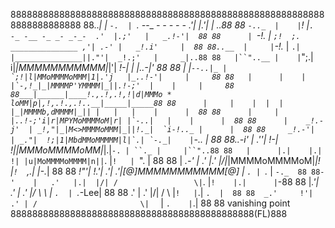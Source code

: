 
88888888888888888888888888888888888888888888888888888888888888888888888
88.._|      | `-.  | `.  -_-_ _-_  _-  _- -_ -  .'|   |.'|     |  _..88
88   `-.._  |    |`!  |`.  -_ -__ -_ _- _-_-  .'  |.;'   |   _.!-'|  88
88      | `-!._  |  `;!  ;. _______________ ,'| .-' |   _!.i'     |  88
88..__  |     |`-!._ | `.| |_______________||."'|  _!.;'   |     _|..88
88   |``"..__ |    |`";.| i|_|MMMMMMMMMMM|_|'| _!-|   |   _|..-|'    88
88   |      |``--..|_ | `;!|l|MMoMMMMoMMM|1|.'j   |_..!-'|     |     88
88   |      |    |   |`-,!_|_|MMMMP'YMMMM|_||.!-;'  |    |     |     88
88___|______|____!.,.!,.!,!|d|MMMo * loMM|p|,!,.!.,.!..__|_____|_____88
88      |     |    |  |  | |_|MMMMb,dMMMM|_|| |   |   |    |      |  88
88      |     |    |..!-;'i|r|MPYMoMMMMoM|r| |`-..|   |    |      |  88
88      |    _!.-j'  | _!,"|_|M<>MMMMoMMM|_||!._|  `i-!.._ |      |  88
88     _!.-'|    | _."|  !;|1|MbdMMoMMMMM|l|`.| `-._|    |``-.._  |  88
88..-i'     |  _.''|  !-| !|_|MMMoMMMMoMM|_|.|`-. | ``._ |     |``"..88
88   |      |.|    |.|  !| |u|MoMMMMoMMMM|n||`. |`!   | `".    |     88
88   |  _.-'  |  .'  |.' |/|_|MMMMoMMMMoM|_|! |`!  `,.|    |-._|     88
88  _!"'|     !.'|  .'| .'|[@]MMMMMMMMMMM[@] \|  `. | `._  |   `-._  88
88-'    |   .'   |.|  |/| /                 \|`.  |`!    |.|      |`-88
88      |_.'|   .' | .' |/                   \  \ |  `.  | `._-Lee|  88
88     .'   | .'   |/|  /                     \ |`!   |`.|    `.  |  88
88  _.'     !'|   .' | /                       \|  `  |  `.    |`.|  88
88 vanishing point 888888888888888888888888888888888888888888888(FL)888


<!--
**Shahriar-0/Shahriar-0** is a ✨ _special_ ✨ repository because its `README.md` (this file) appears on your GitHub profile.

Here are some ideas to get you started:

- 🔭 I’m currently working on ...
- 🌱 I’m currently learning ...
- 👯 I’m looking to collaborate on ...
- 🤔 I’m looking for help with ...
- 💬 Ask me about ...
- 📫 How to reach me: ...
- 😄 Pronouns: ...
- ⚡ Fun fact: ...
-->
